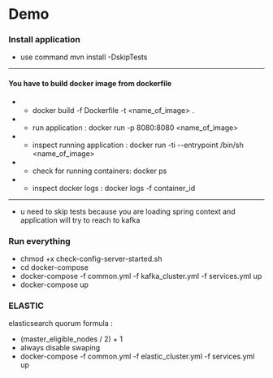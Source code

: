 # Demo

### Install application

* use command mvn install -DskipTests
* * *
#### You have to build docker image from dockerfile 
* * docker build -f Dockerfile -t <name_of_image> .
* * run application : docker run -p 8080:8080 <name_of_image>
* * inspect running application : docker run -ti --entrypoint /bin/sh <name_of_image>
* * check for running containers: docker ps
* * inspect docker logs : docker logs -f container_id
* * *
* u need to skip tests because you are loading spring context and application will try to reach to kafka 

### Run everything 

* chmod +x check-config-server-started.sh 
* cd docker-compose 
* docker-compose -f common.yml -f kafka_cluster.yml -f services.yml up 
* docker-compose up


### ELASTIC

elasticsearch quorum formula :
* (master_eligible_nodes / 2) + 1
* always disable swaping
* docker-compose -f common.yml -f elastic_cluster.yml -f services.yml up